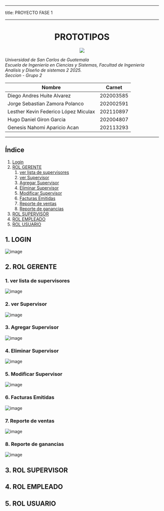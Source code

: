 
---
title: PROYECTO FASE 1

---

<h1 align="center"> PROTOTIPOS</h1>

<p align="center">
   <img src="https://img.shields.io/badge/STATUS-EN%20DESAROLLO-green">
   </p>

*Universidad de San Carlos de Guatemala*  
*Escuela de Ingeniería en Ciencias y Sistemas, Facultad de Ingenieria*  
*Analisis y Diseño de sistemas 2 2025.*  
*Seccion  - Grupo 2*  


| Nombre | Carnet |
| ------ | ------ |
|  Diego Andres Huite Alvarez| 202003585 |
|  Jorge Sebastian Zamora Polanco | 202002591 |
|  Lesther Kevin Federico López Miculax  | 202110897 |
|  Hugo Daniel Giron Garcia| 202004807 |
|  Genesis Nahomi Aparicio Acan | 202113293  |

___



## Índice

1. [Login](#1Login)
2. [ROL GERENTE](#2ROL-GERENTE) 
    1. [ver lista de supervisores](#2ver-lista-de-supervisores)
    2. [ver Supervisor](#2ver-Supervisor) 
    3. [Agregar Supervisor](#2Agregar-Supervisor) 
    4. [Eliminar Supervisor](#2Eliminar-Supervisor) 
    5. [Modificar Supervisor](#2Modificar-Supervisor) 
    6. [Facturas Emitidas](#2Reporte-de-ventas)  
    6. [Reporte de ventas](#2Reporte-de-ventas)  
    6. [Reporte de ganancias](#2Reporte-de-ganancias)  
3. [ROL SUPERVISOR](#3Diagrama-de-CDU-expandidos)
4. [ROL EMPLEADO](#4Matrices-de-trazabilidad)
5. [ROL USUARIO](#5Selección-de-patrón-de-arquitectura)


## 1. LOGIN
![image](https://github.com/SeZamora/AYD2_B_1S2025_PROYECTO_G2/blob/feature/202113293/Prototipos/0Login.png)

## 2. ROL GERENTE 


### 1. ver lista de supervisores 
![image](https://github.com/SeZamora/AYD2_B_1S2025_PROYECTO_G2/blob/feature/202113293/Prototipos/1RolGerente_Supervisores.png)
### 2. ver Supervisor 
![image](https://github.com/SeZamora/AYD2_B_1S2025_PROYECTO_G2/blob/feature/202113293/Prototipos/6RolGerente_VerSupervisores.png)

### 3. Agregar Supervisor
![image](https://github.com/SeZamora/AYD2_B_1S2025_PROYECTO_G2/blob/feature/202113293/Prototipos/2RolGerente_AgregarSupervisores.png)

### 4. Eliminar Supervisor
![image](https://github.com/SeZamora/AYD2_B_1S2025_PROYECTO_G2/blob/feature/202113293/Prototipos/3RolGerente_EliminarSupervisores.png)

### 5. Modificar Supervisor
![image](https://github.com/SeZamora/AYD2_B_1S2025_PROYECTO_G2/blob/feature/202113293/Prototipos/4RolGerente_ModificarSupervisores.png)

### 6. Facturas Emitidas 
![image](https://github.com/SeZamora/AYD2_B_1S2025_PROYECTO_G2/blob/feature/202113293/Prototipos/5RolGerente_Facturasemitidas.png)

### 7. Reporte de ventas 
![image](https://github.com/SeZamora/AYD2_B_1S2025_PROYECTO_G2/blob/feature/202113293/Prototipos/7RolGerente_Reportedeventas.png)

### 8. Reporte de ganancias
![image](https://github.com/SeZamora/AYD2_B_1S2025_PROYECTO_G2/blob/feature/202113293/Prototipos/8RolGerente_Reportedeganancias.png)




## 3. ROL SUPERVISOR
## 4. ROL EMPLEADO
## 5. ROL USUARIO